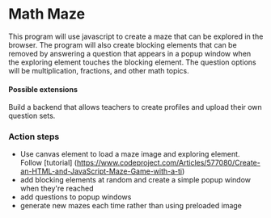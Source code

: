 # Math Maze

This program will use javascript to create a maze that can be explored in the browser.  The program will also create blocking elements that can be removed by answering a question that appears in a popup window when the exploring element touches the blocking element.  The question options will be multiplication, fractions, and other math topics.

#### Possible extensions

Build a backend that allows teachers to create profiles and upload their own question sets.

### Action steps

* Use canvas element to load a maze image and exploring element.  Follow [tutorial] (https://www.codeproject.com/Articles/577080/Create-an-HTML-and-JavaScript-Maze-Game-with-a-ti)
* add blocking elements at random and create a simple popup window when they're reached
* add questions to popup windows
* generate new mazes each time rather than using preloaded image